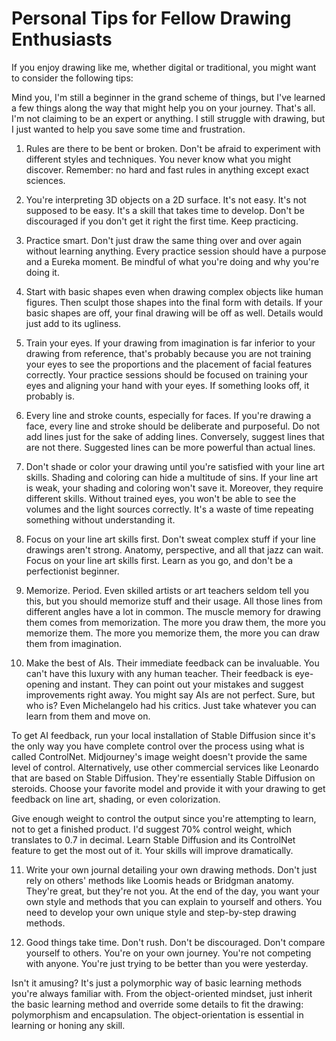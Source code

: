# Personal Tips for Fellow Drawing Enthusiasts 

If you enjoy drawing like me, whether digital or traditional, you might want to consider the following tips:

Mind you, I'm still a beginner in the grand scheme of things, but I've learned a few things along the way that might help you on your journey. That's all. I'm not claiming to be an expert or anything. I still struggle with drawing, but I just wanted to help you save some time and frustration.

1. Rules are there to be bent or broken. Don't be afraid to experiment with different styles and techniques. You never know what you might discover. Remember: no hard and fast rules in anything except exact sciences.

2. You're interpreting 3D objects on a 2D surface. It's not easy. It's not supposed to be easy. It's a skill that takes time to develop. Don't be discouraged if you don't get it right the first time. Keep practicing.

3. Practice smart. Don't just draw the same thing over and over again without learning anything. Every practice session should have a purpose and a Eureka moment. Be mindful of what you're doing and why you're doing it.

4. Start with basic shapes even when drawing complex objects like human figures. Then sculpt those shapes into the final form with details. If your basic shapes are off, your final drawing will be off as well. Details would just add to its ugliness.

5. Train your eyes. If your drawing from imagination is far inferior to your drawing from reference, that's probably because you are not training your eyes to see the proportions and the placement of facial features correctly. Your practice sessions should be focused on training your eyes and aligning your hand with your eyes. If something looks off, it probably is.

6. Every line and stroke counts, especially for faces. If you're drawing a face, every line and stroke should be deliberate and purposeful. Do not add lines just for the sake of adding lines. Conversely, suggest lines that are not there. Suggested lines can be more powerful than actual lines.

7. Don't shade or color your drawing until you're satisfied with your line art skills. Shading and coloring can hide a multitude of sins. If your line art is weak, your shading and coloring won't save it. Moreover, they require different skills. Without trained eyes, you won't be able to see the volumes and the light sources correctly. It's a waste of time repeating something without understanding it.

8. Focus on your line art skills first. Don't sweat complex stuff if your line drawings aren't strong. Anatomy, perspective, and all that jazz can wait. Focus on your line art skills first. Learn as you go, and don't be a perfectionist beginner.

9. Memorize. Period. Even skilled artists or art teachers seldom tell you this, but you should memorize stuff and their usage. All those lines from different angles have a lot in common. The muscle memory for drawing them comes from memorization. The more you draw them, the more you memorize them. The more you memorize them, the more you can draw them from imagination. 

10. Make the best of AIs. Their immediate feedback can be invaluable. You can't have this luxury with any human teacher. Their feedback is eye-opening and instant. They can point out your mistakes and suggest improvements right away. You might say AIs are not perfect. Sure, but who is? Even Michelangelo had his critics. Just take whatever you can learn from them and move on.

To get AI feedback, run your local installation of Stable Diffusion since it's the only way you have complete control over the process using what is called ControlNet. Midjourney's image weight doesn't provide the same level of control. Alternatively, use other commercial services like Leonardo that are based on Stable Diffusion. They're essentially Stable Diffusion on steroids. Choose your favorite model and provide it with your drawing to get feedback on line art, shading, or even colorization.

Give enough weight to control the output since you're attempting to learn, not to get a finished product. I'd suggest 70% control weight, which translates to 0.7 in decimal. Learn Stable Diffusion and its ControlNet feature to get the most out of it. Your skills will improve dramatically.

11. Write your own journal detailing your own drawing methods. Don't just rely on others' methods like Loomis heads or Bridgman anatomy. They're great, but they're not you. At the end of the day, you want your own style and methods that you can explain to yourself and others. You need to develop your own unique style and step-by-step drawing methods.

12. Good things take time. Don't rush. Don't be discouraged. Don't compare yourself to others. You're on your own journey. You're not competing with anyone. You're just trying to be better than you were yesterday.

Isn't it amusing? It's just a polymorphic way of basic learning methods you're always familiar with. From the object-oriented mindset, just inherit the basic learning method and override some details to fit the drawing: polymorphism and encapsulation. The object-orientation is essential in learning or honing any skill.